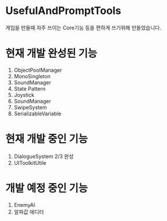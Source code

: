 UsefulAndPromptTools
==============
게임을 만들때 자주 쓰이는 Core기능 등을 편하게 쓰기위해 만들었습니다. 


# 현재 개발 완성된 기능
1. ObjectPoolManager
2. MonoSingleton
3. SoundManager
4. State Pattern
5. Joystick
6. SoundManager
7. SwipeSystem
98. SerializableVariable

# 현재 개발 중인 기능
1. DialogueSystem 2/3 완성
2. UIToolkitUtile

# 개발 예정 중인 기능
1. EnemyAI
2. 알파값 에디터
